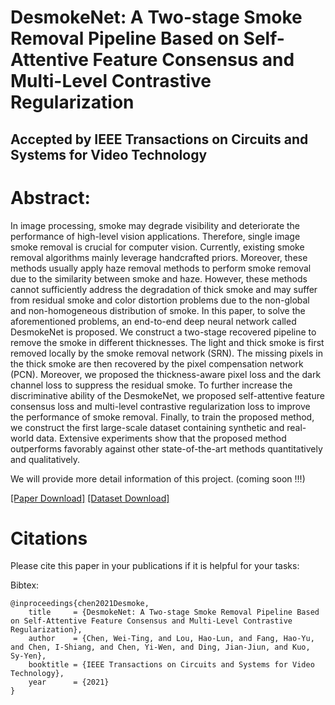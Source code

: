 # DesmokeNet: A Two-stage Smoke Removal Pipeline Based on Self-Attentive Feature Consensus and Multi-Level Contrastive Regularization

## Accepted by IEEE Transactions on Circuits and Systems for Video Technology


# Abstract:
In image processing, smoke may degrade visibility and deteriorate the performance of high-level vision applications. Therefore, single image smoke removal is crucial for computer vision. Currently, existing smoke removal algorithms mainly leverage handcrafted priors. Moreover, these methods usually apply haze removal methods to perform smoke removal due to the similarity between smoke and haze. However, these methods cannot sufficiently address the degradation of thick smoke and may suffer from residual smoke and color distortion problems due to the non-global and non-homogeneous distribution of smoke. In this paper, to solve the aforementioned problems, an end-to-end deep neural network called DesmokeNet is proposed. We construct a two-stage recovered pipeline to remove the smoke in different thicknesses. The light and thick smoke is first removed locally by the smoke removal network (SRN). The missing pixels in the thick smoke are then recovered by the pixel compensation network (PCN). Moreover, we proposed the thickness-aware pixel loss and the dark channel loss to suppress the residual smoke. To further increase the discriminative ability of the DesmokeNet, we proposed self-attentive feature consensus loss and multi-level contrastive regularization loss to improve the performance of smoke removal. Finally, to train the proposed method, we construct the first large-scale dataset containing synthetic and real-world data. Extensive experiments show that the proposed method outperforms favorably against other state-of-the-art methods quantitatively and qualitatively.


We will provide more detail information of this project. (coming soon !!!)



[[Paper Download]]()
[[Dataset Download]]()

# Citations
Please cite this paper in your publications if it is helpful for your tasks:    


Bibtex:
```
@inproceedings{chen2021Desmoke,
    title     = {DesmokeNet: A Two-stage Smoke Removal Pipeline Based on Self-Attentive Feature Consensus and Multi-Level Contrastive Regularization},
    author    = {Chen, Wei-Ting, and Lou, Hao-Lun, and Fang, Hao-Yu, and Chen, I-Shiang, and Chen, Yi-Wen, and Ding, Jian-Jiun, and Kuo, Sy-Yen},
    booktitle = {IEEE Transactions on Circuits and Systems for Video Technology},
    year      = {2021}
}
```

